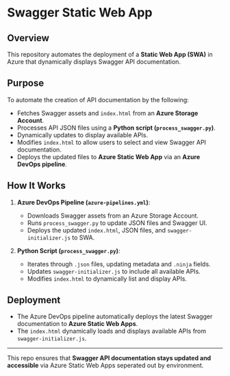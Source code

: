 # Swagger Static Web App

## Overview
This repository automates the deployment of a **Static Web App (SWA)** in Azure that dynamically displays Swagger API documentation.

## Purpose
To automate the creation of API documentation by the following:

- Fetches Swagger assets and `index.html` from an **Azure Storage Account**.
- Processes API JSON files using a **Python script (`process_swagger.py`)**.
- Dynamically updates to display available APIs.
- Modifies `index.html` to allow users to select and view Swagger API documentation.
- Deploys the updated files to **Azure Static Web App** via an **Azure DevOps pipeline**.

## How It Works
1. **Azure DevOps Pipeline (`azure-pipelines.yml`)**:
   - Downloads Swagger assets from an Azure Storage Account.
   - Runs `process_swagger.py` to update JSON files and Swagger UI.
   - Deploys the updated `index.html`, JSON files, and `swagger-initializer.js` to SWA.

2. **Python Script (`process_swagger.py`)**:
   - Iterates through `.json` files, updating metadata and `.ninja` fields.
   - Updates `swagger-initializer.js` to include all available APIs.
   - Modifies `index.html` to dynamically list and display APIs.

## Deployment
- The Azure DevOps pipeline automatically deploys the latest Swagger documentation to **Azure Static Web Apps**.
- The `index.html` dynamically loads and displays available APIs from `swagger-initializer.js`.

---
This repo ensures that **Swagger API documentation stays updated and accessible** via Azure Static Web Apps seperated out by environment.
